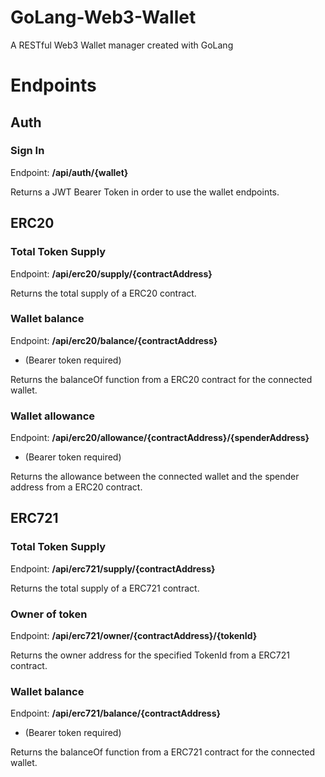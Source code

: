 # GoLang-Web3-Wallet
A RESTful Web3 Wallet manager created with GoLang

# Endpoints
## Auth
### Sign In 
Endpoint: **/api/auth/{wallet}**

Returns a JWT Bearer Token in order to use the wallet endpoints.

## ERC20
### Total Token Supply
Endpoint: **/api/erc20/supply/{contractAddress}**

Returns the total supply of a ERC20 contract.

### Wallet balance
Endpoint: **/api/erc20/balance/{contractAddress}**
  - (Bearer token required)  

Returns the balanceOf function from a ERC20 contract for the connected wallet.

### Wallet allowance
Endpoint: **/api/erc20/allowance/{contractAddress}/{spenderAddress}**
  - (Bearer token required)  

Returns the allowance between the connected wallet and the spender address from a ERC20 contract.

## ERC721
### Total Token Supply
Endpoint: **/api/erc721/supply/{contractAddress}**

Returns the total supply of a ERC721 contract.

### Owner of token
Endpoint: **/api/erc721/owner/{contractAddress}/{tokenId}**

Returns the owner address for the specified TokenId from a ERC721 contract.

### Wallet balance
Endpoint: **/api/erc721/balance/{contractAddress}**
  - (Bearer token required)  

Returns the balanceOf function from a ERC721 contract for the connected wallet.
